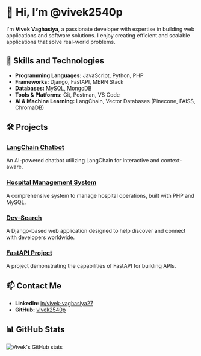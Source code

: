 # 👋 Hi, I’m @vivek2540p

I'm **Vivek Vaghasiya**, a passionate developer with expertise in building web applications and software solutions. I enjoy creating efficient and scalable applications that solve real-world problems.

## 🚀 Skills and Technologies

- **Programming Languages:** JavaScript, Python, PHP
- **Frameworks:** Django, FastAPI, MERN Stack
- **Databases:** MySQL, MongoDB
- **Tools & Platforms:** Git, Postman, VS Code
- **AI & Machine Learning:** LangChain, Vector Databases (Pinecone, FAISS, ChromaDB)

## 🛠️ Projects

### [LangChain Chatbot](https://github.com/vivek2540p/langchain-chatbot)
An AI-powered chatbot utilizing LangChain for interactive and context-aware.

### [Hospital Management System](https://github.com/vivek2540p/Hospital-Management-System)
A comprehensive system to manage hospital operations, built with PHP and MySQL.

### [Dev-Search](https://github.com/vivek2540p/dev-search)
A Django-based web application designed to help discover and connect with developers worldwide.

### [FastAPI Project](https://github.com/vivek2540p/FastAPI)
A project demonstrating the capabilities of FastAPI for building APIs.


## 📫 Contact Me

- **LinkedIn:** [in/vivek-vaghasiya27](https://www.linkedin.com/in/vivek-vaghasiya27)
- **GitHub:** [vivek2540p](https://github.com/vivek2540p)

## 📊 GitHub Stats

![Vivek's GitHub stats](https://github-readme-stats.vercel.app/api?username=vivek2540p&show_icons=true&theme=radical)

<!---
vivek2540p/vivek2540p is a ✨ special ✨ repository because its `README.md` (this file) appears on your GitHub profile.
You can click the Preview link to take a look at your changes.
--->
